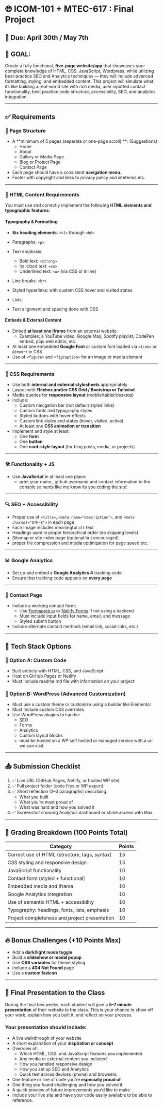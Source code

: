 # 🌐 ICOM-101 + MTEC-617 : Final Project

## 📅 Due: April 30th / May 7th

## 🧠 GOAL:
Create a fully functional, **five-page website/app** that showcases your complete knowledge of HTML, CSS, JavaScript, Wordpress, while utilizing best-practice SEO and Analytics techniques — they will include advanced formatting, styling, and embedded content. This project will simulate what its like building a real-world site with rich media, user inputted contact functionality, best practice code structure, accessibility, SEO, and analytics integration.

---

## ✅ Requirements

### 📄 Page Structure
- A **minimum of 5 pages (seperate or one-page scroll) **: (Suggestions) 
  - Home
  - About
  - Gallery or Media Page
  - Blog or Project Page
  - Contact Page
- Each page should have a consistent **navigation menu**.
- Footer with copyright and links to privacy policy and siteterms etc.


---

### 🎨 HTML Content Requirements
You must use and correctly implement the following **HTML elements and typographic features**:

#### Typography & Formatting
- **Six heading elements**: `<h1>` through `<h6>`
- Paragraphs: `<p>`
- Text emphasis:
  - Bold text: `<strong>`
  - Italicized text: `<em>`
  - Underlined text: `<u>` (via CSS or inline)
- Line breaks: `<br>`

- Styled hyperlinks: with custom CSS hover and visited states
- Lists:
- Text alignment and spacing done with CSS

#### Embeds & External Content
- Embed **at least one iframe** from an external website:
  - Examples: a YouTube video, Google Map, Spotify playlist, CodePen embed, p5js web editor, etc.
- At least one embedded **Google Font** or custom font loaded via `<link>` or `@import` in CSS
- Use of `<figure>` and `<figcaption>` for an image or media element

---

### 🎨 CSS Requirements
- Use both **internal and external stylesheets** appropriately
- Layout with **Flexbox and/or CSS Grid / Bootstrap or Tailwind**
- Media queries for **responsive layout** (mobile/tablet/desktop)
- Include:
  - Custom navigation bar (not default styled links)
  - Custom fonts and typography styles
  - Styled buttons with hover effects
  - Custom link styles and states (hover, visited, active)
  - At least one **CSS animation or transition**
- Implement and style at least:
  - One **form**
  - One **button**
  - One **card-style layout** (for blog posts, media, or projects)

---

### 🛠️ Functionality + JS
- Use **JavaScript** in at least one place:
  - print your name , github username and contact information to the console so nerds like me know its you coding the site! 



---

### 🔍 SEO + Accessibility
- Proper use of `<title>`, `<meta name="description">`, and `<meta charset="UTF-8">` in each page
- Each image includes meaningful `alt` text
- Headings used in proper hierarchical order (no skipping levels)
- Sitemap or site index page (optional but encouraged)
- proper file compression and media optimization for page speed etc. 

---

### 📊 Google Analytics
- Set up and embed a **Google Analytics 4** tracking code
- Ensure that tracking code appears on **every page**

---

### 💌 Contact Page
- Include a working contact form:
  - Use [Formspree.io](https://formspree.io/) or [Netlify Forms](https://docs.netlify.com/forms/setup/) if not using a backend
  - Must include input fields for name, email, and message
  - Styled submit button
- Include alternate contact methods (email link, social links, etc.)

---

## 🧩 Tech Stack Options

### 🔹 Option A: Custom Code
- Built entirely with HTML, CSS, and JavaScript
- Host on GitHub Pages or Netlify
- Must include readme.md file with information on your project

### 🔹 Option B: WordPress (Advanced Customization)
- Must use a custom theme or customize using a builder like Elementor
- Must Include custom CSS overrides 
- Use WordPress plugins to handle:
  - SEO
  - Forms
  - Analytics
  - Custom layout blocks
  - must be hosted on a WP self hosted or managed service with a url we can visit. 

---

## 📤 Submission Checklist
1. ✅ Live URL (GitHub Pages, Netlify, or hosted WP site)
2. ✅ Full project folder (code files or WP export)
3. ✅ Short reflection (2–3 paragraphs) describing:
   - What you built
   - What you’re most proud of
   - What was hard and how you solved it
4. ✅ Screenshot showing Analytics dashboard or share access with Max

---

## 💯 Grading Breakdown (100 Points Total)

| Category                                     | Points |
|----------------------------------------------|--------|
| Correct use of HTML (structure, tags, syntax) | 15     |
| CSS styling and responsive design             | 15     |
| JavaScript functionality                      | 10     |
| Contact form (styled + functional)            | 10     |
| Embedded media and iframe                     | 10     |
| Google Analytics integration                  | 10     |
| Use of semantic HTML + accessibility          | 10     |
| Typography: headings, fonts, lists, emphasis  | 10     |
| Project completeness and project presentation               | 10     |

---

## 🔥 Bonus Challenges (+10 Points Max)
- Add a **dark/light mode toggle**
- Build a **slideshow or modal popup**
- Use **CSS variables** for theme styling
- Include a **404 Not Found** page
- Use a **custom favicon**

---

## 🎤 Final Presentation to the Class

During the final few weeks, each student will give a **5–7 minute presentation** of their website to the class. This is your chance to show off your work, explain how you built it, and reflect on your process.

### Your presentation should include:
- A live walkthrough of your website
- A short explanation of your **inspiration or concept**
- Overview of:
  - Which HTML, CSS, and JavaScript features you implemented
  - Any media or external content you included
  - How you handled responsive design
  - How you set up SEO and Analytics
  - Quick test across devices (phone) and browsers.
- One feature or line of code you're **especially proud of**
- One thing you found challenging and how you solved it
- A quick preview of future improvements you'd like to make
- Include your live site and have your code easily available to be able to reference. 


